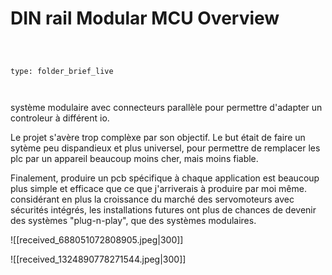 # DIN rail Modular MCU Overview



 



```ccard



type: folder_brief_live



```

 système modulaire avec connecteurs parallèle pour permettre d'adapter un controleur à différent io. 

 Le projet s'avère trop complèxe par son objectif. Le but était de faire un sytème peu dispandieux et plus universel, pour permettre de remplacer les plc par un appareil beaucoup moins cher, mais moins fiable. 

 Finalement, produire un pcb spécifique à chaque application est beaucoup plus simple et efficace que ce que j'arriverais à produire par moi même.  considérant en plus la croissance du marché des servomoteurs avec sécurités intégrés, les installations futures ont plus de chances de devenir des systèmes "plug-n-play", que des systèmes modulaires. 


![[received_688051072808905.jpeg|300]]







![[received_1324890778271544.jpeg|300]]